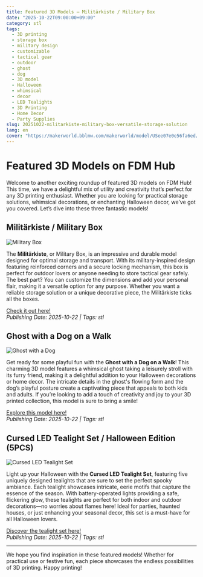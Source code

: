 ```yaml
---
title: Featured 3D Models – Militärkiste / Military Box
date: "2025-10-22T09:00:00+09:00"
category: stl
tags:
  - 3D printing
  - storage box
  - military design
  - customizable
  - tactical gear
  - outdoor
  - ghost
  - dog
  - 3D model
  - Halloween
  - whimsical
  - decor
  - LED Tealights
  - 3D Printing
  - Home Decor
  - Party Supplies
slug: 20251022-militarkiste-military-box-versatile-storage-solution
lang: en
cover: "https://makerworld.bblmw.com/makerworld/model/USee07e0e56fa6ed/design/2025-10-25_965c95a169f778.jpeg"
---
```


# Featured 3D Models on FDM Hub

Welcome to another exciting roundup of featured 3D models on FDM Hub! This time, we have a delightful mix of utility and creativity that’s perfect for any 3D printing enthusiast. Whether you are looking for practical storage solutions, whimsical decorations, or enchanting Halloween decor, we’ve got you covered. Let’s dive into these three fantastic models!

## Militärkiste / Military Box

![Military Box](https://makerworld.bblmw.com/makerworld/model/USee07e0e56fa6ed/design/2025-10-25_965c95a169f778.jpeg)

The **Militärkiste**, or Military Box, is an impressive and durable model designed for optimal storage and transport. With its military-inspired design featuring reinforced corners and a secure locking mechanism, this box is perfect for outdoor lovers or anyone needing to store tactical gear safely. The best part? You can customize the dimensions and add your personal flair, making it a versatile option for any purpose. Whether you want a reliable storage solution or a unique decorative piece, the Militärkiste ticks all the boxes.

[Check it out here!](https://makerworld.com/en/models/1913772-military-box-military-box)  
*Publishing Date: 2025-10-22 | Tags: stl*

## Ghost with a Dog on a Walk

![Ghost with a Dog](https://makerworld.bblmw.com/makerworld/model/USb9dc8d3bf16ac3/design/2025-10-22_feeb3a8ac5b408.jpg)

Get ready for some playful fun with the **Ghost with a Dog on a Walk**! This charming 3D model features a whimsical ghost taking a leisurely stroll with its furry friend, making it a delightful addition to your Halloween decorations or home decor. The intricate details in the ghost's flowing form and the dog’s playful posture create a captivating piece that appeals to both kids and adults. If you’re looking to add a touch of creativity and joy to your 3D printed collection, this model is sure to bring a smile!

[Explore this model here!](https://makerworld.com/en/models/1914214-ghost-with-a-dog-on-a-walk)  
*Publishing Date: 2025-10-22 | Tags: stl*

## Cursed LED Tealight Set / Halloween Edition (5PCS)

![Cursed LED Tealight Set](https://makerworld.bblmw.com/makerworld/model/UScb58432025229a/design/2025-10-22_fa4cd8c2146698.jpg)

Light up your Halloween with the **Cursed LED Tealight Set**, featuring five uniquely designed tealights that are sure to set the perfect spooky ambiance. Each tealight showcases intricate, eerie motifs that capture the essence of the season. With battery-operated lights providing a safe, flickering glow, these tealights are perfect for both indoor and outdoor decorations—no worries about flames here! Ideal for parties, haunted houses, or just enhancing your seasonal decor, this set is a must-have for all Halloween lovers.

[Discover the tealight set here!](https://makerworld.com/en/models/1914401-cursed-led-tealight-set-halloween-edition-5pcs)  
*Publishing Date: 2025-10-22 | Tags: stl*

---

We hope you find inspiration in these featured models! Whether for practical use or festive fun, each piece showcases the endless possibilities of 3D printing. Happy printing!